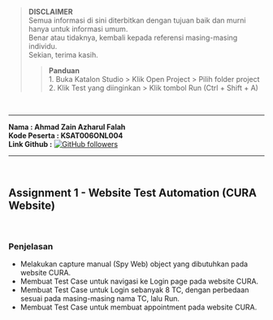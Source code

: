 >**DISCLAIMER**\
>Semua informasi di sini diterbitkan dengan tujuan baik dan murni hanya untuk informasi umum.\
>Benar atau tidaknya, kembali kepada referensi masing-masing individu.\
>Sekian, terima kasih.
>
>>**Panduan**\
>		1. Buka Katalon Studio > Klik Open Project > Pilih folder project\
>		2. Klik Test yang diinginkan > Klik tombol Run (Ctrl + Shift + A)

&nbsp;
- - - -
**Nama        : Ahmad Zain Azharul Falah**\
**Kode Peserta : KSAT006ONL004**\
**Link Github  :** [![GitHub followers](https://img.shields.io/github/followers/zenzett?label=Zain&style=social)](https://github.com/zenzett/Hacktiv8-Katalon)
- - - -

&nbsp;
## Assignment 1 - Website Test Automation (CURA Website)

&nbsp;
### Penjelasan
- Melakukan capture manual (Spy Web) object yang dibutuhkan pada website CURA.
- Membuat Test Case untuk navigasi ke Login page pada website CURA.
- Membuat Test Case untuk Login sebanyak 8 TC, dengan perbedaan sesuai pada masing-masing nama TC, lalu Run.
- Membuat Test Case untuk membuat appointment pada website CURA.

&nbsp;